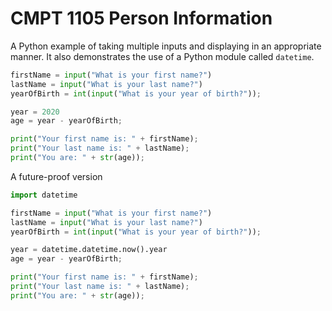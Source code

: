 # CMPT 1105 Person Information

A Python example of taking multiple inputs and displaying in an appropriate manner. It also demonstrates the use of a Python module called `datetime`.

```python
firstName = input("What is your first name?")
lastName = input("What is your last name?")
yearOfBirth = int(input("What is your year of birth?"));

year = 2020
age = year - yearOfBirth;

print("Your first name is: " + firstName);
print("Your last name is: " + lastName);
print("You are: " + str(age));
```

A future-proof version
```python
import datetime

firstName = input("What is your first name?")
lastName = input("What is your last name?")
yearOfBirth = int(input("What is your year of birth?"));

year = datetime.datetime.now().year
age = year - yearOfBirth;

print("Your first name is: " + firstName);
print("Your last name is: " + lastName);
print("You are: " + str(age));
```
